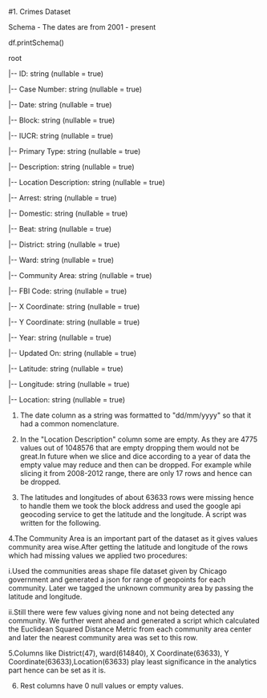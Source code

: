 #1. Crimes Dataset

Schema - The dates are from 2001 - present

df.printSchema()


root

 |-- ID: string (nullable = true)
 
 |-- Case Number: string (nullable = true)
 
 |-- Date: string (nullable = true)
 
 |-- Block: string (nullable = true)
 
 |-- IUCR: string (nullable = true)
 
 |-- Primary Type: string (nullable = true)
 
 |-- Description: string (nullable = true)
 
 |-- Location Description: string (nullable = true)
 
 |-- Arrest: string (nullable = true)
 
 |-- Domestic: string (nullable = true)
 
 |-- Beat: string (nullable = true)
 
 |-- District: string (nullable = true)
 
 |-- Ward: string (nullable = true)
 
 |-- Community Area: string (nullable = true)
 
 |-- FBI Code: string (nullable = true)
 
 |-- X Coordinate: string (nullable = true)
 
 |-- Y Coordinate: string (nullable = true)
 
 |-- Year: string (nullable = true)
 
 |-- Updated On: string (nullable = true)
 
 |-- Latitude: string (nullable = true)
 
 |-- Longitude: string (nullable = true)
 
 |-- Location: string (nullable = true)
 
 
 1. The date column as a string was formatted to "dd/mm/yyyy" so that it had a common nomenclature.
 
 2. In the "Location Description" column some are empty. As they are 4775 values out of 1048576 that are empty dropping them would not be great.In future when we slice and dice according to a year of data the empty value may reduce and then can be dropped. For example while slicing it from 2008-2012 range, there are only 17 rows and hence can be dropped.
 
 3. The latitudes and longitudes of about 63633 rows were missing hence to handle them we took the block address and used the google api geocoding service to get the latitude and the longitude. A script was written for the following.
 
 4.The Community Area is an important part of the dataset as it gives values community area wise.After getting the latitude and longitude of the rows which had missing values we applied two procedures:
 
i.Used the communities areas shape file dataset given by Chicago government and generated a json for range of geopoints for each community. Later we tagged the unknown community area by passing the latitude and longitude.

ii.Still there were few values giving none and not being detected any community. We further went ahead and generated a script which calculated the Euclidean Squared Distance Metric from each community area center and later the nearest community area was set to this row.

5.Columns like District(47), ward(614840), X Coordinate(63633), Y Coordinate(63633),Location(63633) play least significance in the analytics part hence can be set as it is.

6. Rest columns have 0 null values or empty values.
 
 
 
